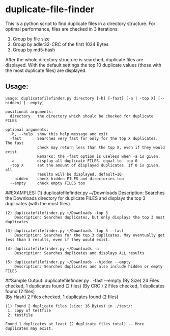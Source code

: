 # duplicate-file-finder
This is a python script to find duplicate files in a directory structure. For optimal performance, files are checked in 3 iterations:

1. Group by file size
2. Group by adler32-CRC of the first 1024 Bytes
3. Group by md5-hash

After the whole directory structure is searched, duplicate files are displayed. With the default settings the top 10 duplicate values (those with the most duplicate files) are displayed.

## Usage:
	usage: duplicatefilefinder.py directory [-h] [-fast] [-a | -top X] [--hidden] [--empty]
	
	positional arguments:
	  directory   the directory which should be checked for duplicate FILES
	
	optional arguments:
	  -h, --help  show this help message and exit
	  -fast       Searches very fast for only for the top X duplicates. The fast
	              check may return less than the top X, even if they would exist.
	              Remarks: the -fast option is useless when -a is given.
	  -a          display all duplicate FILES. equal to -top 0
	  -top X      set the amount of displayed duplicates. If 0 is given, all
	              results will be displayed. default=10
	  --hidden    check hidden FILES and directories too
	  --empty     check empty FILES too

##EXAMPLES:
    (1) duplicatefilefinder.py ~/Downloads
        Description: Searches the Downloads directory for duplicate FILES and displays the top 3 duplicates (with the most files).
	
    (2) duplicatefilefinder.py ~/Downloads -top 3
        Description: Searches duplicates, but only displays the top 3 most duplicates
	
    (3) duplicatefilefinder.py ~/Downloads -top 3 --fast 
        Description: Searches for the top 3 duplicates. May eventually get less than 3 results, even if they would exist.
	
    (4) duplicatefilefinder.py ~/Downloads -a
        Description: Searches duplicates and displays ALL results
	
    (5) duplicatefilefinder.py ~/Downloads --hidden --empty
        Description: Searches duplicates and also include hidden or empty FILES
	
##Sample Output:
	duplicatefilefinder.py . -fast --empty
	(By Size) 24 Files checked, 1 duplicates found (2 files) 
	(By CRC ) 2 Files checked, 1 duplicates found (2 files)  
	(By Hash) 2 Files checked, 1 duplicates found (2 files) 
	
	(1) Found 2 duplicate files (size: 16 Bytes) in ./test/:
	 1: copy of testfile
	 2: testfile
	
	Found 1 duplicates at least (2 duplicate files total) -- More duplicates may exist.

